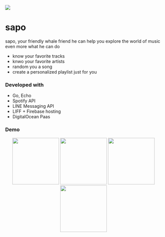 <p align="left">
  <a href="https://lin.ee/mZkpHbg">
    <img src="https://img.shields.io/badge/@266tzacy-%231ED760.svg?&style=for-the-badge&logo=line&logoColor=white" />
  </a>
</p>

# sapo

sapo, your friendly whale friend
he can help you explore the world of music even more
what he can do

- know your favorite tracks
- knwo your favorite artists
- random you a song
- create a personalized playlist just for you

### Developed with

- Go, Echo
- Spotify API
- LINE Messaging API
- LIFF + Firebase hosting
- DigitalOcean Paas

### Demo

<p align="center">
  <img src="https://user-images.githubusercontent.com/47117776/99313446-7bd8be80-2857-11eb-8ac5-c04919ead674.jpg" width=150 />
  <img src="https://user-images.githubusercontent.com/47117776/99313726-f99cca00-2857-11eb-8aec-b1a40dceb956.jpg" width=150 />
  <img src="https://user-images.githubusercontent.com/47117776/99313452-7e3b1880-2857-11eb-9deb-0192a1d77c00.jpg" width=150 />
  <img src="https://user-images.githubusercontent.com/47117776/99313452-7e3b1880-2857-11eb-9deb-0192a1d77c00.jpg" width=150 />
</p>
